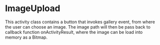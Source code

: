 # ImageUpload

This activity class contains a button that invokes gallery event, from where the user can choose an image. The image path will then be pass back to callback function onActivityResult, where the image can be
load into memory as a Bitmap.
